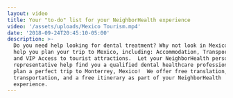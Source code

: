 ```yaml
---
layout: video
title: Your "to-do" list for your NeighborHealth experience
video: '/assets/uploads/Mexico Tourism.mp4'
date: '2018-09-24T20:45:10-05:00'
description: >-
  Do you need help looking for dental treatment? Why not look in Mexico?  Let us
  help you plan your trip to Mexico, including: Accommodation, Transportation,
  and VIP Access to tourist attractions.  Let your NeighborHealth personal
  representative help find you a qualified dental healthcare professional, and
  plan a perfect trip to Monterrey, Mexico!  We offer free translation,
  transportation, and a free itinerary as part of your NeighborHealth
  experience.
---
```


